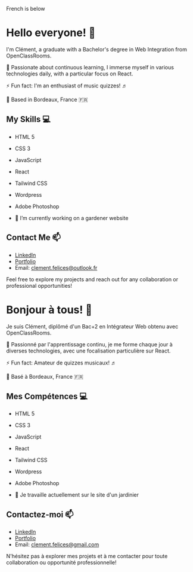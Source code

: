 French is below
# Hello everyone! 👋

I'm Clément, a graduate with a Bachelor's degree in Web Integration from OpenClassRooms.

🚀 Passionate about continuous learning, I immerse myself in various technologies daily, with a particular focus on React.

⚡ Fun fact: I'm an enthusiast of music quizzes! ♬

📍 Based in Bordeaux, France 🇫🇷

## My Skills 💻
- HTML 5
- CSS 3
- JavaScript
- React
- Tailwind CSS
- Wordpress
- Adobe Photoshop

- 🔭 I’m currently working on a gardener website

## Contact Me 📫
- [LinkedIn](https://www.linkedin.com/in/clément-felices)
- [Portfolio](https://clement-felices-portfolio.vercel.app/)
- Email: clement.felices@outlook.fr

Feel free to explore my projects and reach out for any collaboration or professional opportunities!

# Bonjour à tous! 👋

Je suis Clément, diplômé d'un Bac+2 en Intégrateur Web obtenu avec OpenClassRooms.

🚀 Passionné par l'apprentissage continu, je me forme chaque jour à diverses technologies, avec une focalisation particulière sur React.

⚡ Fun fact: Amateur de quizzes musicaux! ♬

📍 Basé à Bordeaux, France 🇫🇷

## Mes Compétences 💻
- HTML 5
- CSS 3
- JavaScript
- React
- Tailwind CSS
- Wordpress
- Adobe Photoshop

- 🔭 Je travaille actuellement sur le site d'un jardinier

## Contactez-moi 📫
- [LinkedIn](https://www.linkedin.com/in/clément-felices)
- [Portfolio](https://clement-felices-portfolio.vercel.app/)
- Email: clement.felices@gmail.com

N'hésitez pas à explorer mes projets et à me contacter pour toute collaboration ou opportunité professionnelle!





<!--
**Titou360/Titou360** is a ✨ _special_ ✨ repository because its `README.md` (this file) appears on your GitHub profile.

Here are some ideas to get you started:

- 🔭 I’m currently working on ...
- 🌱 I’m currently learning ...
- 👯 I’m looking to collaborate on ...
- 🤔 I’m looking for help with ...
- 💬 Ask me about ...
- 📫 How to reach me: ...
- 😄 Pronouns: ...
- ⚡ Fun fact: ...
-->
